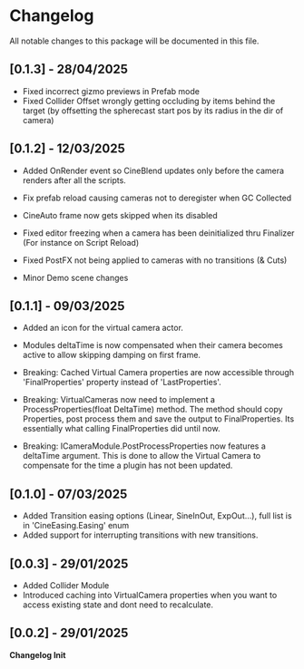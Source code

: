 # Changelog
All notable changes to this package will be documented in this file.

## [0.1.3] - 28/04/2025
- Fixed incorrect gizmo previews in Prefab mode
- Fixed Collider Offset wrongly getting occluding by items behind the target (by offsetting the spherecast start pos by its radius in the dir of camera) 

## [0.1.2] - 12/03/2025
- Added OnRender event so CineBlend updates only before the camera renders after all the scripts.

- Fix prefab reload causing cameras not to deregister when GC Collected
- CineAuto frame now gets skipped when its disabled
- Fixed editor freezing when a camera has been deinitialized thru Finalizer (For instance on Script Reload)
- Fixed PostFX not being applied to cameras with no transitions (& Cuts)
- Minor Demo scene changes

## [0.1.1] - 09/03/2025
- Added an icon for the virtual camera actor.
- Modules deltaTime is now compensated when their camera becomes active to allow skipping damping on first frame.

- Breaking: Cached Virtual Camera properties are now accessible through 'FinalProperties' property instead of 'LastProperties'.
- Breaking: VirtualCameras now need to implement a ProcessProperties(float DeltaTime) method. The method should copy Properties, post process them and save the output to FinalProperties. Its essentially what calling FinalProperties did until now.
- Breaking: ICameraModule.PostProcessProperties now features a deltaTime argument. This is done to allow the Virtual Camera to compensate for the time a plugin has not been updated.

## [0.1.0] - 07/03/2025
- Added Transition easing options (Linear, SineInOut, ExpOut...), full list is in 'CineEasing.Easing' enum
- Added support for interrupting transitions with new transitions.

## [0.0.3] - 29/01/2025
- Added Collider Module
- Introduced caching into VirtualCamera properties when you want to access existing state and dont need to recalculate.


## [0.0.2] - 29/01/2025
**Changelog Init**
